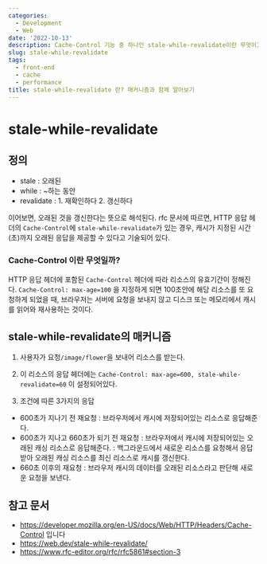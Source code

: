 ```yaml
---
categories:
  - Development
  - Web
date: '2022-10-13'
description: Cache-Control 기능 중 하나인 stale-while-revalidate이란 무엇이고, 어떤 매커니즘으로 동작하는가?
slug: stale-while-revalidate
tags:
  - front-end
  - cache
  - performance
title: stale-while-revalidate 란? 매커니즘과 함께 알아보기
---
```


# stale-while-revalidate

## 정의

- stale : 오래된
- while : ~하는 동안
- revalidate : 1. 재확인하다 2. 갱신하다

이어보면, 오래된 것을 갱신한다는 뜻으로 해석된다.
rfc 문서에 따르면, HTTP 응답 헤더의 `Cache-Control`에 `stale-while-revalidate`가 있는 경우,
캐시가 지정된 시간(초)까지 오래된 응답을 제공할 수 있다고 기술되어 있다.

### Cache-Control 이란 무엇일까?

HTTP 응답 헤더에 포함된 `Cache-Control` 헤더에 따라 리소스의 유효기간이 정해진다.
`Cache-Control: max-age=100` 을 지정하게 되면 100초안에 해당 리소스를 또 요청하게 되었을 때,
브라우저는 서버에 요청을 보내지 않고 디스크 또는 메모리에서 캐시를 읽어와 재사용하는 것이다.

## stale-while-revalidate의 매커니즘

1. 사용자가 요청`/image/flower`을 보내어 리소스를 받는다.
2. 이 리소스의 응답 헤더에는 `Cache-Control: max-age=600, stale-while-revalidate=60` 이 설정되어있다.

3. 조건에 따른 3가지의 응답

- 600초가 지나기 전 재요청
  : 브라우저에서 캐시에 저장되어있는 리소스로 응답해준다.
- 600초가 지나고 660초가 되기 전 재요청
  : 브라우저에서 캐시에 저장되어있는 오래된 캐싱 리소스로 응답해준다.
  : 백그라운드에서 새로운 리소스를 요청해서 응답받아 오래된 캐싱 리소스를 최신 리소스로 캐시를 갱신한다.
- 660초 이후의 재요청
  : 브라우저 캐시의 데이터를 오래된 리소스라고 판단해 새로운 요청을 보낸다.

## 참고 문서

- https://developer.mozilla.org/en-US/docs/Web/HTTP/Headers/Cache-Control 입니다
- https://web.dev/stale-while-revalidate/
- https://www.rfc-editor.org/rfc/rfc5861#section-3
